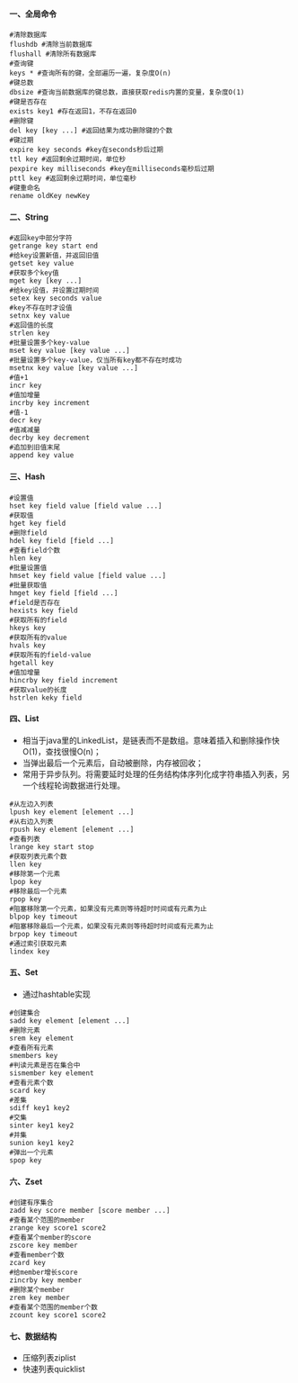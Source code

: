 #### 一、全局命令

```shell
#清除数据库
flushdb #清除当前数据库
flushall #清除所有数据库
#查询键
keys * #查询所有的键，全部遍历一遍，复杂度O(n)
#键总数
dbsize #查询当前数据库的键总数，直接获取redis内置的变量，复杂度O(1)
#键是否存在
exists key1 #存在返回1，不存在返回0
#删除键
del key [key ...] #返回结果为成功删除键的个数
#键过期
expire key seconds #key在seconds秒后过期
ttl key #返回剩余过期时间，单位秒
pexpire key milliseconds #key在milliseconds毫秒后过期
pttl key #返回剩余过期时间，单位毫秒
#键重命名
rename oldKey newKey
```

#### 二、String

```shell
#返回key中部分字符
getrange key start end
#给key设置新值，并返回旧值
getset key value
#获取多个key值
mget key [key ...]
#给key设值，并设置过期时间
setex key seconds value
#key不存在时才设值
setnx key value
#返回值的长度
strlen key
#批量设置多个key-value
mset key value [key value ...]
#批量设置多个key-value，仅当所有key都不存在时成功
msetnx key value [key value ...]
#值+1
incr key
#值加增量
incrby key increment
#值-1
decr key
#值减减量
decrby key decrement
#追加到旧值末尾
append key value
```

#### 三、Hash

```shell
#设置值
hset key field value [field value ...]
#获取值
hget key field
#删除field
hdel key field [field ...]
#查看field个数
hlen key
#批量设置值
hmset key field value [field value ...]
#批量获取值
hmget key field [field ...]
#field是否存在
hexists key field
#获取所有的field
hkeys key
#获取所有的value
hvals key
#获取所有的field-value
hgetall key
#值加增量
hincrby key field increment
#获取value的长度
hstrlen keky field
```

#### 四、List

- 相当于java里的LinkedList，是链表而不是数组。意味着插入和删除操作快O(1)，查找很慢O(n)；
- 当弹出最后一个元素后，自动被删除，内存被回收；
- 常用于异步队列。将需要延时处理的任务结构体序列化成字符串插入列表，另一个线程轮询数据进行处理。

```shell
#从左边入列表
lpush key element [element ...]
#从右边入列表
rpush key element [element ...]
#查看列表
lrange key start stop
#获取列表元素个数
llen key
#移除第一个元素
lpop key
#移除最后一个元素
rpop key
#阻塞移除第一个元素，如果没有元素则等待超时时间或有元素为止
blpop key timeout
#阻塞移除最后一个元素，如果没有元素则等待超时时间或有元素为止
brpop key timeout
#通过索引获取元素
lindex key
```

#### 五、Set

- 通过hashtable实现

```shell
#创建集合
sadd key element [element ...]
#删除元素
srem key element
#查看所有元素
smembers key
#判读元素是否在集合中
sismember key element
#查看元素个数
scard key
#差集
sdiff key1 key2
#交集
sinter key1 key2
#并集
sunion key1 key2
#弹出一个元素
spop key
```

#### 六、Zset

```shell
#创建有序集合
zadd key score member [score member ...]
#查看某个范围的member
zrange key score1 score2
#查看某个member的score
zscore key member
#查看member个数
zcard key
#给member增长score
zincrby key member
#删除某个member
zrem key member
#查看某个范围的member个数
zcount key score1 score2
```

#### 七、数据结构

- 压缩列表ziplist
- 快速列表quicklist